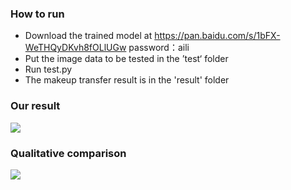 ### How to run

+ Download the trained model at https://pan.baidu.com/s/1bFX-WeTHQyDKvh8fOLlUGw   password：aili 
+ Put the image data to be tested in the ’test‘ folder
+ Run test.py
+ The makeup transfer result is in the 'result' folder

### Our result

![](https://github.com/Snowfallingplum/MakeupTransfer/imgs/img_makeup_transfer.jpg)

### Qualitative comparison

![](https://github.com/Snowfallingplum/MakeupTransfer/imgs/img_qualitative_comparison.jpg)

